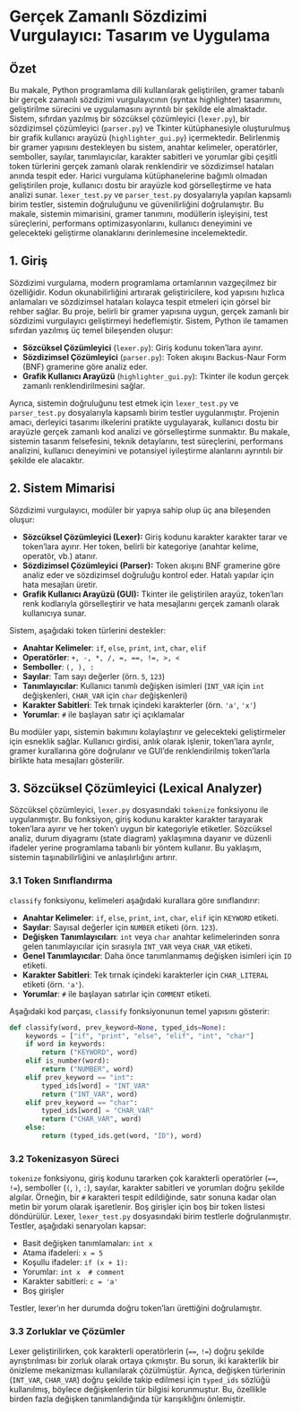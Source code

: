 # Gerçek Zamanlı Sözdizimi Vurgulayıcı: Tasarım ve Uygulama


## Özet

Bu makale, Python programlama dili kullanılarak geliştirilen, gramer tabanlı bir gerçek zamanlı sözdizimi vurgulayıcının (syntax highlighter) tasarımını, geliştirilme sürecini ve uygulamasını ayrıntılı bir şekilde ele almaktadır. Sistem, sıfırdan yazılmış bir sözcüksel çözümleyici (`lexer.py`), bir sözdizimsel çözümleyici (`parser.py`) ve Tkinter kütüphanesiyle oluşturulmuş bir grafik kullanıcı arayüzü (`highlighter_gui.py`) içermektedir. Belirlenmiş bir gramer yapısını destekleyen bu sistem, anahtar kelimeler, operatörler, semboller, sayılar, tanımlayıcılar, karakter sabitleri ve yorumlar gibi çeşitli token türlerini gerçek zamanlı olarak renklendirir ve sözdizimsel hataları anında tespit eder. Harici vurgulama kütüphanelerine bağımlı olmadan geliştirilen proje, kullanıcı dostu bir arayüzle kod görselleştirme ve hata analizi sunar. `lexer_test.py` ve `parser_test.py` dosyalarıyla yapılan kapsamlı birim testler, sistemin doğruluğunu ve güvenilirliğini doğrulamıştır. Bu makale, sistemin mimarisini, gramer tanımını, modüllerin işleyişini, test süreçlerini, performans optimizasyonlarını, kullanıcı deneyimini ve gelecekteki geliştirme olanaklarını derinlemesine incelemektedir.

## 1. Giriş

Sözdizimi vurgulama, modern programlama ortamlarının vazgeçilmez bir özelliğidir. Kodun okunabilirliğini artırarak geliştiricilere, kod yapısını hızlıca anlamaları ve sözdizimsel hataları kolayca tespit etmeleri için görsel bir rehber sağlar. Bu proje, belirli bir gramer yapısına uygun, gerçek zamanlı bir sözdizimi vurgulayıcı geliştirmeyi hedeflemiştir. Sistem, Python ile tamamen sıfırdan yazılmış üç temel bileşenden oluşur:

- **Sözcüksel Çözümleyici** (`lexer.py`): Giriş kodunu token’lara ayırır.
- **Sözdizimsel Çözümleyici** (`parser.py`): Token akışını Backus-Naur Form (BNF) gramerine göre analiz eder.
- **Grafik Kullanıcı Arayüzü** (`highlighter_gui.py`): Tkinter ile kodun gerçek zamanlı renklendirilmesini sağlar.

Ayrıca, sistemin doğruluğunu test etmek için `lexer_test.py` ve `parser_test.py` dosyalarıyla kapsamlı birim testler uygulanmıştır. Projenin amacı, derleyici tasarımı ilkelerini pratikte uygulayarak, kullanıcı dostu bir arayüzle gerçek zamanlı kod analizi ve görselleştirme sunmaktır. Bu makale, sistemin tasarım felsefesini, teknik detaylarını, test süreçlerini, performans analizini, kullanıcı deneyimini ve potansiyel iyileştirme alanlarını ayrıntılı bir şekilde ele alacaktır.

## 2. Sistem Mimarisi

Sözdizimi vurgulayıcı, modüler bir yapıya sahip olup üç ana bileşenden oluşur:

- **Sözcüksel Çözümleyici (Lexer):** Giriş kodunu karakter karakter tarar ve token’lara ayırır. Her token, belirli bir kategoriye (anahtar kelime, operatör, vb.) atanır.
- **Sözdizimsel Çözümleyici (Parser):** Token akışını BNF gramerine göre analiz eder ve sözdizimsel doğruluğu kontrol eder. Hatalı yapılar için hata mesajları üretir.
- **Grafik Kullanıcı Arayüzü (GUI):** Tkinter ile geliştirilen arayüz, token’ları renk kodlarıyla görselleştirir ve hata mesajlarını gerçek zamanlı olarak kullanıcıya sunar.

Sistem, aşağıdaki token türlerini destekler:

- **Anahtar Kelimeler**: `if`, `else`, `print`, `int`, `char`, `elif`
- **Operatörler**: `+, -, *, /, =, ==, !=, >, <`
- **Semboller**: `(, ), :`
- **Sayılar**: Tam sayı değerler (örn. `5`, `123`)
- **Tanımlayıcılar**: Kullanıcı tanımlı değişken isimleri (`INT_VAR` için `int` değişkenleri, `CHAR_VAR` için `char` değişkenleri)
- **Karakter Sabitleri**: Tek tırnak içindeki karakterler (örn. `'a'`, `'x'`)
- **Yorumlar**: `#` ile başlayan satır içi açıklamalar

Bu modüler yapı, sistemin bakımını kolaylaştırır ve gelecekteki geliştirmeler için esneklik sağlar. Kullanıcı girdisi, anlık olarak işlenir, token’lara ayrılır, gramer kurallarına göre doğrulanır ve GUI’de renklendirilmiş token’larla birlikte hata mesajları gösterilir.

## 3. Sözcüksel Çözümleyici (Lexical Analyzer)

Sözcüksel çözümleyici, `lexer.py` dosyasındaki `tokenize` fonksiyonu ile uygulanmıştır. Bu fonksiyon, giriş kodunu karakter karakter tarayarak token’lara ayırır ve her token’ı uygun bir kategoriyle etiketler. Sözcüksel analiz, durum diyagramı (state diagram) yaklaşımına dayanır ve düzenli ifadeler yerine programlama tabanlı bir yöntem kullanır. Bu yaklaşım, sistemin taşınabilirliğini ve anlaşılırlığını artırır.

### 3.1 Token Sınıflandırma

`classify` fonksiyonu, kelimeleri aşağıdaki kurallara göre sınıflandırır:

- **Anahtar Kelimeler**: `if`, `else`, `print`, `int`, `char`, `elif` için `KEYWORD` etiketi.
- **Sayılar**: Sayısal değerler için `NUMBER` etiketi (örn. `123`).
- **Değişken Tanımlayıcıları**: `int` veya `char` anahtar kelimelerinden sonra gelen tanımlayıcılar için sırasıyla `INT_VAR` veya `CHAR_VAR` etiketi.
- **Genel Tanımlayıcılar**: Daha önce tanımlanmamış değişken isimleri için `ID` etiketi.
- **Karakter Sabitleri**: Tek tırnak içindeki karakterler için `CHAR_LITERAL` etiketi (örn. `'a'`).
- **Yorumlar**: `#` ile başlayan satırlar için `COMMENT` etiketi.

Aşağıdaki kod parçası, `classify` fonksiyonunun temel yapısını gösterir:
```python
def classify(word, prev_keyword=None, typed_ids=None):
    keywords = ["if", "print", "else", "elif", "int", "char"]
    if word in keywords:
        return ("KEYWORD", word)
    elif is_number(word):
        return ("NUMBER", word)
    elif prev_keyword == "int":
        typed_ids[word] = "INT_VAR"
        return ("INT_VAR", word)
    elif prev_keyword == "char":
        typed_ids[word] = "CHAR_VAR"
        return ("CHAR_VAR", word)
    else:
        return (typed_ids.get(word, "ID"), word)
```

### 3.2 Tokenizasyon Süreci

`tokenize` fonksiyonu, giriş kodunu tararken çok karakterli operatörler (`==`, `!=`), semboller (`(`, `)`, `:`), sayılar, karakter sabitleri ve yorumları doğru şekilde algılar. Örneğin, bir `#` karakteri tespit edildiğinde, satır sonuna kadar olan metin bir yorum olarak işaretlenir. Boş girişler için boş bir token listesi döndürülür. Lexer, `lexer_test.py` dosyasındaki birim testlerle doğrulanmıştır. Testler, aşağıdaki senaryoları kapsar:

- Basit değişken tanımlamaları: `int x`
- Atama ifadeleri: `x = 5`
- Koşullu ifadeler: `if (x + 1):`
- Yorumlar: `int x  # comment`
- Karakter sabitleri: `c = 'a'`
- Boş girişler

Testler, lexer’ın her durumda doğru token’ları ürettiğini doğrulamıştır.

### 3.3 Zorluklar ve Çözümler

Lexer geliştirilirken, çok karakterli operatörlerin (`==`, `!=`) doğru şekilde ayrıştırılması bir zorluk olarak ortaya çıkmıştır. Bu sorun, iki karakterlik bir önizleme mekanizması kullanılarak çözülmüştür. Ayrıca, değişken türlerinin (`INT_VAR`, `CHAR_VAR`) doğru şekilde takip edilmesi için `typed_ids` sözlüğü kullanılmış, böylece değişkenlerin tür bilgisi korunmuştur. Bu, özellikle birden fazla değişken tanımlandığında tür karışıklığını önlemiştir.


